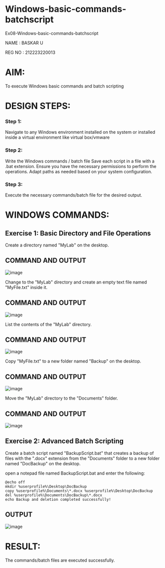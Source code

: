 # Windows-basic-commands-batchscript
Ex08-Windows-basic-commands-batchscript

NAME : BASKAR U

REG NO : 212223220013

# AIM:
To execute Windows basic commands and batch scripting

# DESIGN STEPS:

### Step 1:

Navigate to any Windows environment installed on the system or installed inside a virtual environment like virtual box/vmware 

### Step 2:

Write the Windows commands / batch file
Save each script in a file with a .bat extension.
Ensure you have the necessary permissions to perform the operations.
Adapt paths as needed based on your system configuration.
### Step 3:

Execute the necessary commands/batch file for the desired output. 




# WINDOWS COMMANDS:
## Exercise 1: Basic Directory and File Operations
Create a directory named "MyLab" on the desktop.


## COMMAND AND OUTPUT
![image](https://github.com/user-attachments/assets/8dfa09dc-9cf3-41f0-b817-e5ac65a41898)

Change to the "MyLab" directory and create an empty text file named "MyFile.txt" inside it.


## COMMAND AND OUTPUT
![image](https://github.com/user-attachments/assets/45e31376-6f90-44de-817a-ba27e860383e)

List the contents of the "MyLab" directory.


## COMMAND AND OUTPUT
![image](https://github.com/user-attachments/assets/5240c900-c8df-47b2-9e54-0280de8c45d5)

Copy "MyFile.txt" to a new folder named "Backup" on the desktop.

## COMMAND AND OUTPUT
![image](https://github.com/user-attachments/assets/617d13a3-3464-4cbb-8a72-de995ab79560)

Move the "MyLab" directory to the "Documents" folder.


## COMMAND AND OUTPUT
![image](https://github.com/user-attachments/assets/8eebfc9b-0833-49f1-a952-fcfcea899672)


## Exercise 2: Advanced Batch Scripting
Create a batch script named "BackupScript.bat" that creates a backup of files with the ".docx" extension from the "Documents" folder to a new folder named "DocBackup" on the desktop.

open a notepad file named BackupScript.bat and enter the following:

```
@echo off
mkdir %userprofile%\Desktop\DocBackup
copy %userprofile%\Documents\*.docx %userprofile%\Desktop\DocBackup
del %userprofile%\Documents\DocBackup\*.docx
echo Backup and deletion completed successfully!

```

## OUTPUT
![image](https://github.com/user-attachments/assets/1c85761c-c20a-44a8-ae2c-f4d62e49c1ea)


# RESULT:
The commands/batch files are executed successfully.

